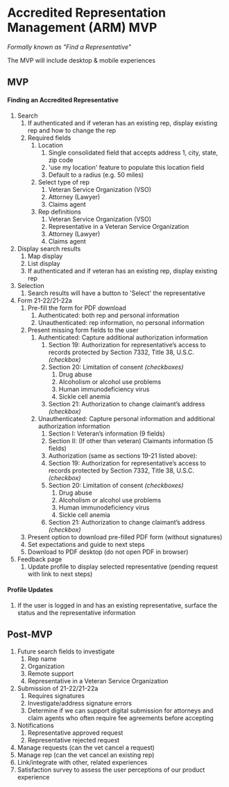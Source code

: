 # Accredited Representation Management (ARM) MVP

_Formally known as "Find a Representative"_

The MVP will include desktop & mobile experiences

## MVP

#### Finding an Accredited Representative
1. Search
    1. If authenticated and if veteran has an existing rep, display existing rep and how to change the rep
    1. Required fields
        1. Location 
            1. Single consolidated field that accepts address 1, city, state, zip code
            1. 'use my location' feature to populate this location field
            1. Default to a radius (e.g. 50 miles)
        1. Select type of rep
            1. Veteran Service Organization (VSO)
            1. Attorney (Lawyer)
            1. Claims agent
        1. Rep definitions
            1. Veteran Service Organization (VSO)
            1. Representative in a Veteran Service Organization
            1. Attorney (Lawyer)
            1. Claims agent
1. Display search results
    1. Map display
    1. List display 
    1. If authenticated and if veteran has an existing rep, display existing rep
1. Selection
    1. Search results will have a button to 'Select' the representative
1. Form 21-22/21-22a
    1. Pre-fill the form for PDF download
        1. Authenticated: both rep and personal information
        1. Unauthenticated: rep information, no personal information
    1. Present missing form fields to the user
        1. Authenticated: Capture additional authorization information
            1. Section 19: Authorization for representative’s access to records protected by Section 7332, Title 38, U.S.C. _(checkbox)_
            1. Section 20: Limitation of consent _(checkboxes)_
                1. Drug abuse
                1. Alcoholism or alcohol use problems
                1. Human immunodeficiency virus
                1. Sickle cell anemia
            1. Section 21: Authorization to change claimant’s address _(checkbox)_
        1. Unauthenticated: Capture personal information and additional authorization information 
            1. Section I: Veteran’s information (9 fields)
            1. Section II: (If other than veteran) Claimants information (5 fields)
            1. Authorization (same as sections 19-21 listed above):
            1. Section 19: Authorization for representative’s access to records protected by Section 7332, Title 38, U.S.C. _(checkbox)_
            1. Section 20: Limitation of consent _(checkboxes)_
                1. Drug abuse
                1. Alcoholism or alcohol use problems
                1. Human immunodeficiency virus
                1. Sickle cell anemia
            1. Section 21: Authorization to change claimant’s address _(checkbox)_
    1. Present option to download pre-filled PDF form (without signatures)
    1. Set expectations and guide to next steps
    1. Download to PDF desktop (do not open PDF in browser)
1. Feedback page
    1. Update profile to display selected representative (pending request with link to next steps)

#### Profile Updates

1. If the user is logged in and has an existing representative, surface the status and the representative information

## Post-MVP

1. Future search fields to investigate
    1. Rep name
    1. Organization
    2. Remote support
    3. Representative in a Veteran Service Organization
1. Submission of 21-22/21-22a
    1. Requires signatures
    2. Investigate/address signature errors
    3. Determine if we can support digital submission for attorneys and claim agents who often require fee agreements before accepting
1. Notifications
    1. Representative approved request
    1. Representative rejected request
1. Manage requests (can the vet cancel a request)
1. Manage rep (can the vet cancel an existing rep)
1. Link/integrate with other, related experiences
2. Satisfaction survey to assess the user perceptions of our product experience
